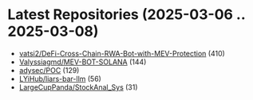 # Latest Repositories (2025-03-06 .. 2025-03-08)

- [vatsi2/DeFi-Cross-Chain-RWA-Bot-with-MEV-Protection](https://github.com/vatsi2/DeFi-Cross-Chain-RWA-Bot-with-MEV-Protection) (410)
- [Valyssiagmd/MEV-BOT-SOLANA](https://github.com/Valyssiagmd/MEV-BOT-SOLANA) (144)
- [adysec/POC](https://github.com/adysec/POC) (129)
- [LYiHub/liars-bar-llm](https://github.com/LYiHub/liars-bar-llm) (56)
- [LargeCupPanda/StockAnal_Sys](https://github.com/LargeCupPanda/StockAnal_Sys) (31)
